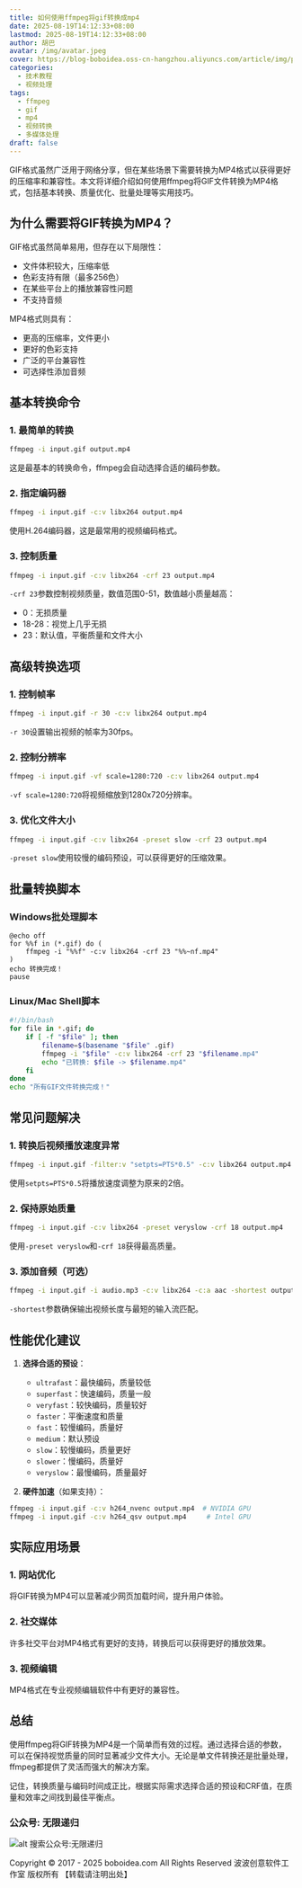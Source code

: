```yaml
---
title: 如何使用ffmpeg将gif转换成mp4
date: 2025-08-19T14:12:33+08:00
lastmod: 2025-08-19T14:12:33+08:00
author: 胡巴
avatar: /img/avatar.jpeg
cover: https://blog-boboidea.oss-cn-hangzhou.aliyuncs.com/article/img/posts/auto1/posts/29.jpg
categories:
  - 技术教程
  - 视频处理
tags:
  - ffmpeg
  - gif
  - mp4
  - 视频转换
  - 多媒体处理
draft: false
---
```


GIF格式虽然广泛用于网络分享，但在某些场景下需要转换为MP4格式以获得更好的压缩率和兼容性。本文将详细介绍如何使用ffmpeg将GIF文件转换为MP4格式，包括基本转换、质量优化、批量处理等实用技巧。

<!--more-->

## 为什么需要将GIF转换为MP4？

GIF格式虽然简单易用，但存在以下局限性：
- 文件体积较大，压缩率低
- 色彩支持有限（最多256色）
- 在某些平台上的播放兼容性问题
- 不支持音频

MP4格式则具有：
- 更高的压缩率，文件更小
- 更好的色彩支持
- 广泛的平台兼容性
- 可选择性添加音频

## 基本转换命令

### 1. 最简单的转换
```bash
ffmpeg -i input.gif output.mp4
```

这是最基本的转换命令，ffmpeg会自动选择合适的编码参数。

### 2. 指定编码器
```bash
ffmpeg -i input.gif -c:v libx264 output.mp4
```

使用H.264编码器，这是最常用的视频编码格式。

### 3. 控制质量
```bash
ffmpeg -i input.gif -c:v libx264 -crf 23 output.mp4
```

`-crf 23`参数控制视频质量，数值范围0-51，数值越小质量越高：
- 0：无损质量
- 18-28：视觉上几乎无损
- 23：默认值，平衡质量和文件大小

## 高级转换选项

### 1. 控制帧率
```bash
ffmpeg -i input.gif -r 30 -c:v libx264 output.mp4
```

`-r 30`设置输出视频的帧率为30fps。

### 2. 控制分辨率
```bash
ffmpeg -i input.gif -vf scale=1280:720 -c:v libx264 output.mp4
```

`-vf scale=1280:720`将视频缩放到1280x720分辨率。

### 3. 优化文件大小
```bash
ffmpeg -i input.gif -c:v libx264 -preset slow -crf 23 output.mp4
```

`-preset slow`使用较慢的编码预设，可以获得更好的压缩效果。

## 批量转换脚本

### Windows批处理脚本
```batch
@echo off
for %%f in (*.gif) do (
    ffmpeg -i "%%f" -c:v libx264 -crf 23 "%%~nf.mp4"
)
echo 转换完成！
pause
```

### Linux/Mac Shell脚本
```bash
#!/bin/bash
for file in *.gif; do
    if [ -f "$file" ]; then
        filename=$(basename "$file" .gif)
        ffmpeg -i "$file" -c:v libx264 -crf 23 "$filename.mp4"
        echo "已转换: $file -> $filename.mp4"
    fi
done
echo "所有GIF文件转换完成！"
```

## 常见问题解决

### 1. 转换后视频播放速度异常
```bash
ffmpeg -i input.gif -filter:v "setpts=PTS*0.5" -c:v libx264 output.mp4
```

使用`setpts=PTS*0.5`将播放速度调整为原来的2倍。

### 2. 保持原始质量
```bash
ffmpeg -i input.gif -c:v libx264 -preset veryslow -crf 18 output.mp4
```

使用`-preset veryslow`和`-crf 18`获得最高质量。

### 3. 添加音频（可选）
```bash
ffmpeg -i input.gif -i audio.mp3 -c:v libx264 -c:a aac -shortest output.mp4
```

`-shortest`参数确保输出视频长度与最短的输入流匹配。

## 性能优化建议

1. **选择合适的预设**：
   - `ultrafast`：最快编码，质量较低
   - `superfast`：快速编码，质量一般
   - `veryfast`：较快编码，质量较好
   - `faster`：平衡速度和质量
   - `fast`：较慢编码，质量好
   - `medium`：默认预设
   - `slow`：较慢编码，质量更好
   - `slower`：慢编码，质量好
   - `veryslow`：最慢编码，质量最好

2. **硬件加速**（如果支持）：
```bash
ffmpeg -i input.gif -c:v h264_nvenc output.mp4  # NVIDIA GPU
ffmpeg -i input.gif -c:v h264_qsv output.mp4     # Intel GPU
```

## 实际应用场景

### 1. 网站优化
将GIF转换为MP4可以显著减少网页加载时间，提升用户体验。

### 2. 社交媒体
许多社交平台对MP4格式有更好的支持，转换后可以获得更好的播放效果。

### 3. 视频编辑
MP4格式在专业视频编辑软件中有更好的兼容性。

## 总结

使用ffmpeg将GIF转换为MP4是一个简单而有效的过程。通过选择合适的参数，可以在保持视觉质量的同时显著减少文件大小。无论是单文件转换还是批量处理，ffmpeg都提供了灵活而强大的解决方案。

记住，转换质量与编码时间成正比，根据实际需求选择合适的预设和CRF值，在质量和效率之间找到最佳平衡点。

<!--qr_code-->

### 公众号: 无限递归

![alt 搜索公众号:无限递归](https://blog-boboidea.oss-cn-hangzhou.aliyuncs.com/article/img/gongzhonghao.jpeg "无限递归")

<!--declare-declare-->

Copyright &copy; 2017 - 2025 boboidea.com All Rights Reserved 波波创意软件工作室 版权所有 【转载请注明出处】
